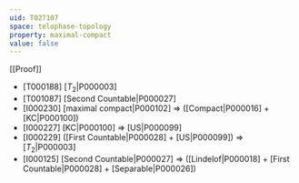 ```yaml
---
uid: T027107
space: telophase-topology
property: maximal-compact
value: false
---
```

[[Proof]]

* [T000188] [$T_2$|P000003]
* [T001087] [Second Countable|P000027]
* [I000230] [maximal compact|P000102] => ([Compact|P000016] + [KC|P000100])
* [I000227] [KC|P000100] => [US|P000099]
* [I000229] ([First Countable|P000028] + [US|P000099]) => [$T_2$|P000003]
* [I000125] [Second Countable|P000027] => ([Lindelof|P000018] + [First Countable|P000028] + [Separable|P000026])

